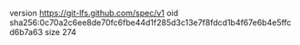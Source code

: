 version https://git-lfs.github.com/spec/v1
oid sha256:0c70a2c6ee8de70fc6fbe44d1f285d3c13e7f8fdcd1b4f67e6b4e5ffcd6b7a63
size 274
